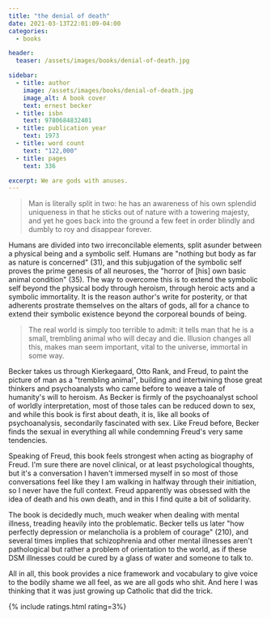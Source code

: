 ```yaml
---
title: "the denial of death"
date: 2021-03-13T22:01:09-04:00
categories:
  - books

header:
  teaser: /assets/images/books/denial-of-death.jpg

sidebar:
  - title: author
    image: /assets/images/books/denial-of-death.jpg
    image_alt: A book cover
    text: ernest becker
  - title: isbn
    text: 9780684832401
  - title: publication year
    text: 1973
  - title: word count
    text: "122,000"
  - title: pages
    text: 336

excerpt: We are gods with anuses.
---
```

> Man is literally split in two: he has an awareness of his own splendid uniqueness in that he sticks out of nature with a towering majesty, and yet he goes back into the ground a few feet in order blindly and dumbly to roy and disappear forever.

Humans are divided into two irreconcilable elements, split asunder between a physical being and a symbolic self. Humans are "nothing but body as far as nature is concerned" (31), and this subjugation of the symbolic self proves the prime genesis of all neuroses, the "horror of [his] own basic animal condition" (35). The way to overcome this is to extend the symbolic self beyond the physical body through heroism, through heroic acts and a symbolic immortality. It is the reason author's write for posterity, or that adherents prostrate themselves on the altars of gods, all for a chance to extend their symbolic existence beyond the corporeal bounds of being.

> The real world is simply too terrible to admit: it tells man that he is a small, trembling animal who will decay and die. Illusion changes all this, makes man seem important, vital to the universe, immortal in some way.

Becker takes us through Kierkegaard, Otto Rank, and Freud, to paint the picture of man as a "trembling animal", building and intertwining those great thinkers and psychoanalysts who came before to weave a tale of humanity's will to heroism. As Becker is firmly of the psychoanalyst school of worldly interpretation, most of those tales can be reduced down to sex, and while this book is first about death, it is, like all books of psychoanalysis, secondarily fascinated with sex. Like Freud before, Becker finds the sexual in everything all while condemning Freud's very same tendencies.

Speaking of Freud, this book feels strongest when acting as biography of Freud. I'm sure there are novel clinical, or at least psychological thoughts, but it's a conversation I haven't immersed myself in so most of those conversations feel like they I am walking in halfway through their initiation, so I never have the full context. Freud apparently was obsessed with the idea of death and his own death, and in this I find quite a bit of solidarity.

The book is decidedly much, much weaker when dealing with mental illness, treading heavily into the problematic. Becker tells us later "how perfectly depression or melancholia is a problem of courage" (210), and several times implies that schizophrenia and other mental illnesses aren't pathological but rather a problem of orientation to the world, as if these DSM illnesses could be cured by a glass of water and someone to talk to.

All in all, this book provides a nice framework and vocabulary to give voice to the bodily shame we all feel, as we are all gods who shit. And here I was thinking that it was just growing up Catholic that did the trick.

{% include ratings.html rating=3%}